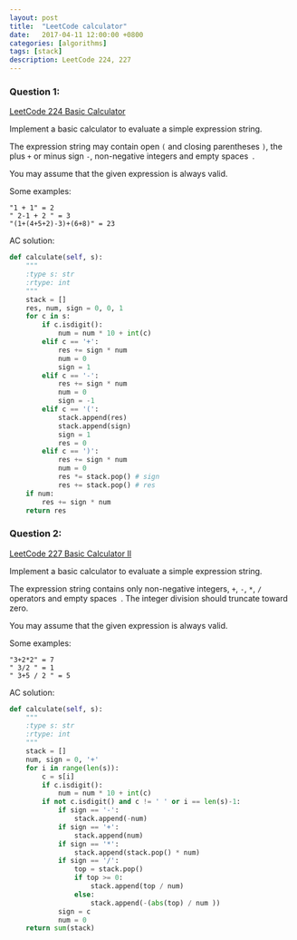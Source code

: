 ```yaml
---
layout: post
title:  "LeetCode calculator"
date:   2017-04-11 12:00:00 +0800
categories: [algorithms]
tags: [stack]
description: LeetCode 224, 227
---
```


### **Question 1:**

[LeetCode 224 Basic Calculator](https://leetcode.com/problems/basic-calculator/#/description)

Implement a basic calculator to evaluate a simple expression string.

The expression string may contain open `(` and closing parentheses `)`, the plus `+` or minus sign `-`, non-negative integers and empty spaces` `.

You may assume that the given expression is always valid.

Some examples:
~~~
"1 + 1" = 2
" 2-1 + 2 " = 3
"(1+(4+5+2)-3)+(6+8)" = 23
~~~

AC solution:
~~~python
def calculate(self, s):
    """
    :type s: str
    :rtype: int
    """
    stack = []
    res, num, sign = 0, 0, 1
    for c in s:
        if c.isdigit():
            num = num * 10 + int(c)
        elif c == '+':
            res += sign * num
            num = 0
            sign = 1
        elif c == '-':
            res += sign * num
            num = 0
            sign = -1
        elif c == '(':
            stack.append(res)
            stack.append(sign)
            sign = 1
            res = 0
        elif c == ')':
            res += sign * num
            num = 0
            res *= stack.pop() # sign
            res += stack.pop() # res
    if num:
        res += sign * num
    return res
~~~


### **Question 2:**

[LeetCode 227 Basic Calculator II](https://leetcode.com/problems/basic-calculator-ii/#/description)

Implement a basic calculator to evaluate a simple expression string.

The expression string contains only non-negative integers, `+`, `-`, `*`, `/` operators and empty spaces` `. The integer division should truncate toward zero.

You may assume that the given expression is always valid.

Some examples:
~~~
"3+2*2" = 7
" 3/2 " = 1
" 3+5 / 2 " = 5
~~~

AC solution:
~~~python
def calculate(self, s):
    """
    :type s: str
    :rtype: int
    """
    stack = []
    num, sign = 0, '+'
    for i in range(len(s)):
        c = s[i]
        if c.isdigit():
            num = num * 10 + int(c)
        if not c.isdigit() and c != ' ' or i == len(s)-1:
            if sign == '-':
                stack.append(-num)
            if sign == '+':
                stack.append(num)
            if sign == '*':
                stack.append(stack.pop() * num)
            if sign == '/':
                top = stack.pop()
                if top >= 0:
                    stack.append(top / num)
                else:
                    stack.append(-(abs(top) / num ))
            sign = c
            num = 0
    return sum(stack)
~~~

